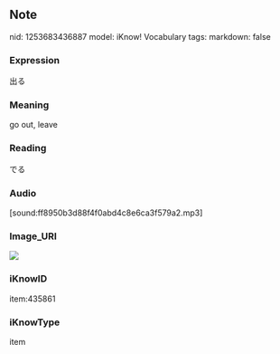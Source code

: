 ## Note
nid: 1253683436887
model: iKnow! Vocabulary
tags: 
markdown: false

### Expression
出る

### Meaning
go out, leave

### Reading
でる

### Audio
[sound:ff8950b3d88f4f0abd4c8e6ca3f579a2.mp3]

### Image_URI
<img src="045d87e208159849a4c19f502593caaa.jpg">

### iKnowID
item:435861

### iKnowType
item
